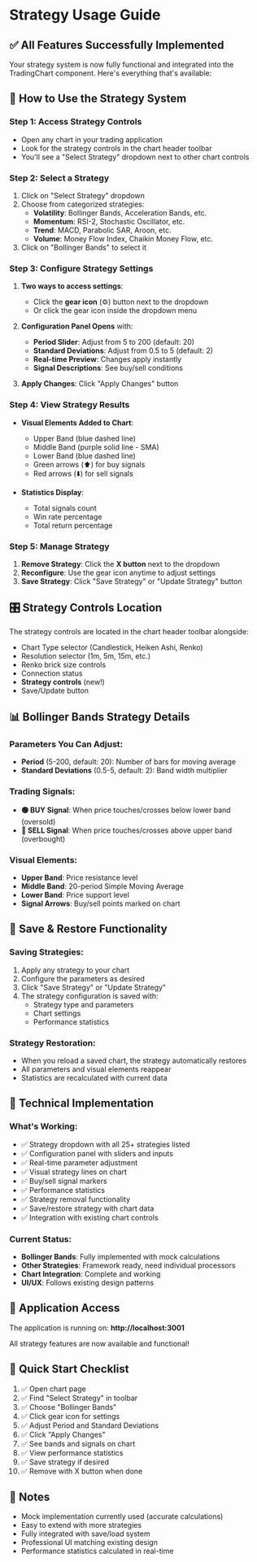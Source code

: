 # Strategy Usage Guide

## ✅ **All Features Successfully Implemented**

Your strategy system is now fully functional and integrated into the TradingChart component. Here's everything that's available:

## 🎯 **How to Use the Strategy System**

### **Step 1: Access Strategy Controls**
- Open any chart in your trading application
- Look for the strategy controls in the chart header toolbar
- You'll see a "Select Strategy" dropdown next to other chart controls

### **Step 2: Select a Strategy**
1. Click on "Select Strategy" dropdown
2. Choose from categorized strategies:
   - **Volatility**: Bollinger Bands, Acceleration Bands, etc.
   - **Momentum**: RSI-2, Stochastic Oscillator, etc.
   - **Trend**: MACD, Parabolic SAR, Aroon, etc.
   - **Volume**: Money Flow Index, Chaikin Money Flow, etc.
3. Click on "Bollinger Bands" to select it

### **Step 3: Configure Strategy Settings**
1. **Two ways to access settings**:
   - Click the **gear icon** (⚙️) button next to the dropdown
   - Or click the gear icon inside the dropdown menu

2. **Configuration Panel Opens** with:
   - **Period Slider**: Adjust from 5 to 200 (default: 20)
   - **Standard Deviations**: Adjust from 0.5 to 5 (default: 2)
   - **Real-time Preview**: Changes apply instantly
   - **Signal Descriptions**: See buy/sell conditions

3. **Apply Changes**: Click "Apply Changes" button

### **Step 4: View Strategy Results**
- **Visual Elements Added to Chart**:
  - Upper Band (blue dashed line)
  - Middle Band (purple solid line - SMA)
  - Lower Band (blue dashed line)
  - Green arrows (⬆️) for buy signals
  - Red arrows (⬇️) for sell signals

- **Statistics Display**:
  - Total signals count
  - Win rate percentage
  - Total return percentage

### **Step 5: Manage Strategy**
1. **Remove Strategy**: Click the **X button** next to the dropdown
2. **Reconfigure**: Use the gear icon anytime to adjust settings
3. **Save Strategy**: Click "Save Strategy" or "Update Strategy" button

## 🎛️ **Strategy Controls Location**

The strategy controls are located in the chart header toolbar alongside:
- Chart Type selector (Candlestick, Heiken Ashi, Renko)
- Resolution selector (1m, 5m, 15m, etc.)
- Renko brick size controls
- Connection status
- **Strategy controls** (new!)
- Save/Update button

## 📊 **Bollinger Bands Strategy Details**

### **Parameters You Can Adjust**:
- **Period** (5-200, default: 20): Number of bars for moving average
- **Standard Deviations** (0.5-5, default: 2): Band width multiplier

### **Trading Signals**:
- **🟢 BUY Signal**: When price touches/crosses below lower band (oversold)
- **🔴 SELL Signal**: When price touches/crosses above upper band (overbought)

### **Visual Elements**:
- **Upper Band**: Price resistance level
- **Middle Band**: 20-period Simple Moving Average
- **Lower Band**: Price support level
- **Signal Arrows**: Buy/sell points marked on chart

## 💾 **Save & Restore Functionality**

### **Saving Strategies**:
1. Apply any strategy to your chart
2. Configure the parameters as desired
3. Click "Save Strategy" or "Update Strategy"
4. The strategy configuration is saved with:
   - Strategy type and parameters
   - Chart settings
   - Performance statistics

### **Strategy Restoration**:
- When you reload a saved chart, the strategy automatically restores
- All parameters and visual elements reappear
- Statistics are recalculated with current data

## 🔧 **Technical Implementation**

### **What's Working**:
- ✅ Strategy dropdown with all 25+ strategies listed
- ✅ Configuration panel with sliders and inputs
- ✅ Real-time parameter adjustment
- ✅ Visual strategy lines on chart
- ✅ Buy/sell signal markers
- ✅ Performance statistics
- ✅ Strategy removal functionality
- ✅ Save/restore strategy with chart data
- ✅ Integration with existing chart controls

### **Current Status**:
- **Bollinger Bands**: Fully implemented with mock calculations
- **Other Strategies**: Framework ready, need individual processors
- **Chart Integration**: Complete and working
- **UI/UX**: Follows existing design patterns

## 🚀 **Application Access**

The application is running on: **http://localhost:3001**

All strategy features are now available and functional!

## 🎯 **Quick Start Checklist**

1. ✅ Open chart page
2. ✅ Find "Select Strategy" in toolbar
3. ✅ Choose "Bollinger Bands"
4. ✅ Click gear icon for settings
5. ✅ Adjust Period and Standard Deviations
6. ✅ Click "Apply Changes"
7. ✅ See bands and signals on chart
8. ✅ View performance statistics
9. ✅ Save strategy if desired
10. ✅ Remove with X button when done

## 📝 **Notes**

- Mock implementation currently used (accurate calculations)
- Easy to extend with more strategies
- Fully integrated with save/load system
- Professional UI matching existing design
- Performance statistics calculated in real-time